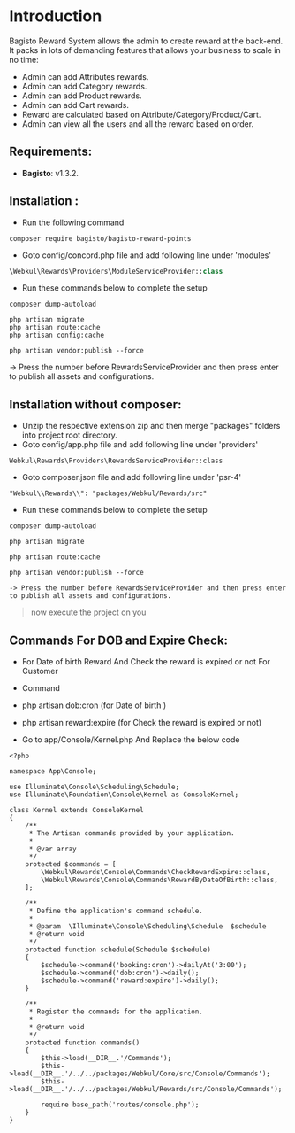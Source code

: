 # Introduction

Bagisto Reward System allows the admin to create reward  at the back-end. 
It packs in lots of demanding features that allows your business to scale in no time:

- Admin can add Attributes rewards.
- Admin can add Category rewards.
- Admin can add Product rewards.
- Admin can add Cart rewards.
- Reward are calculated based on Attribute/Category/Product/Cart.
- Admin can view all the users and all the reward based on order.


## Requirements:

- **Bagisto**: v1.3.2.

## Installation :
- Run the following command
```
composer require bagisto/bagisto-reward-points
```

- Goto config/concord.php file and add following line under 'modules'
```php
\Webkul\Rewards\Providers\ModuleServiceProvider::class
```

- Run these commands below to complete the setup
```
composer dump-autoload
```

```
php artisan migrate
php artisan route:cache
php artisan config:cache
```
```
php artisan vendor:publish --force
```
-> Press the number before RewardsServiceProvider and then press enter to publish all assets and configurations.

## Installation without composer:

- Unzip the respective extension zip and then merge "packages" folders into project root directory.
- Goto config/app.php file and add following line under 'providers'

```
Webkul\Rewards\Providers\RewardsServiceProvider::class
```

- Goto composer.json file and add following line under 'psr-4'

```
"Webkul\\Rewards\\": "packages/Webkul/Rewards/src"
```

- Run these commands below to complete the setup

```
composer dump-autoload
```

```
php artisan migrate
```

```
php artisan route:cache
```

```
php artisan vendor:publish --force

-> Press the number before RewardsServiceProvider and then press enter to publish all assets and configurations.
```

> now execute the project on you

## Commands For DOB and Expire Check:

- For Date of birth Reward And Check the reward is expired or not For Customer 

- Command 

- php artisan  dob:cron (for Date of birth )
- php artisan  reward:expire (for Check the reward is expired or not)


- Go to  app/Console/Kernel.php And Replace the below code

```
<?php

namespace App\Console;

use Illuminate\Console\Scheduling\Schedule;
use Illuminate\Foundation\Console\Kernel as ConsoleKernel;

class Kernel extends ConsoleKernel
{
    /**
     * The Artisan commands provided by your application.
     *
     * @var array
     */
    protected $commands = [
        \Webkul\Rewards\Console\Commands\CheckRewardExpire::class,
        \Webkul\Rewards\Console\Commands\RewardByDateOfBirth::class,
    ];

    /**
     * Define the application's command schedule.
     *
     * @param  \Illuminate\Console\Scheduling\Schedule  $schedule
     * @return void
     */
    protected function schedule(Schedule $schedule)
    {
        $schedule->command('booking:cron')->dailyAt('3:00');
        $schedule->command('dob:cron')->daily();
        $schedule->command('reward:expire')->daily();
    }

    /**
     * Register the commands for the application.
     *
     * @return void
     */
    protected function commands()
    {
        $this->load(__DIR__.'/Commands');
        $this->load(__DIR__.'/../../packages/Webkul/Core/src/Console/Commands');
        $this->load(__DIR__.'/../../packages/Webkul/Rewards/src/Console/Commands');

        require base_path('routes/console.php');
    }
}
```
